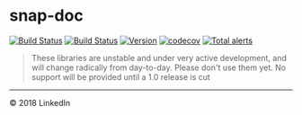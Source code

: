 # snap-doc

[![Build Status](https://travis-ci.org/snap-doc/snap-doc.svg?branch=master)](https://travis-ci.org/snap-doc/snap-doc)
[![Build Status](https://dev.azure.com/snap-doc/snap-doc/_apis/build/status/snap-doc.snap-doc)](https://dev.azure.com/snap-doc/snap-doc/_build/latest?definitionId=1)
[![Version](https://img.shields.io/npm/v/snap-doc.svg)](https://www.npmjs.com/package/snap-doc)
[![codecov](https://codecov.io/gh/snap-doc/snap-doc/branch/master/graph/badge.svg)](https://codecov.io/gh/snap-doc/snap-doc)
[![Total alerts](https://img.shields.io/lgtm/alerts/g/snap-doc/snap-doc.svg?logo=lgtm&logoWidth=18)](https://lgtm.com/projects/g/snap-doc/snap-doc/alerts/)

> These libraries are unstable and under very active development, and will change radically from day-to-day. Please don't use them yet. No support will be provided until a 1.0 release is cut

---

© 2018 LinkedIn
